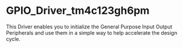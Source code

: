 # GPIO_Driver_tm4c123gh6pm
This Driver enables you to initialize the General Purpose Input Output Peripherals and use them in a simple way to help accelerate the design cycle.  
